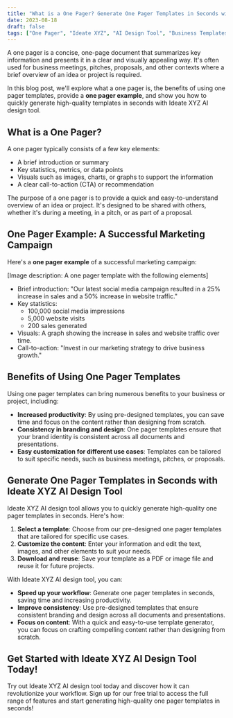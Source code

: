```yaml
---
title: "What is a One Pager? Generate One Pager Templates in Seconds with Ideate XYZ AI Design Tool"
date: 2023-08-18
draft: false
tags: ["One Pager", "Ideate XYZ", "AI Design Tool", "Business Templates", "Productivity"]
---
```


A one pager is a concise, one-page document that summarizes key information and presents it in a clear and visually appealing way. It's often used for business meetings, pitches, proposals, and other contexts where a brief overview of an idea or project is required.

In this blog post, we'll explore what a one pager is, the benefits of using one pager templates, provide a **one pager example**, and show you how to quickly generate high-quality templates in seconds with Ideate XYZ AI design tool.

## What is a One Pager?

A one pager typically consists of a few key elements:

* A brief introduction or summary
* Key statistics, metrics, or data points
* Visuals such as images, charts, or graphs to support the information
* A clear call-to-action (CTA) or recommendation

The purpose of a one pager is to provide a quick and easy-to-understand overview of an idea or project. It's designed to be shared with others, whether it's during a meeting, in a pitch, or as part of a proposal.

## One Pager Example: A Successful Marketing Campaign

Here's a **one pager example** of a successful marketing campaign:

[Image description: A one pager template with the following elements]

* Brief introduction: "Our latest social media campaign resulted in a 25% increase in sales and a 50% increase in website traffic."
* Key statistics:
	+ 100,000 social media impressions
	+ 5,000 website visits
	+ 200 sales generated
* Visuals: A graph showing the increase in sales and website traffic over time.
* Call-to-action: "Invest in our marketing strategy to drive business growth."

## Benefits of Using One Pager Templates

Using one pager templates can bring numerous benefits to your business or project, including:

* **Increased productivity**: By using pre-designed templates, you can save time and focus on the content rather than designing from scratch.
* **Consistency in branding and design**: One pager templates ensure that your brand identity is consistent across all documents and presentations.
* **Easy customization for different use cases**: Templates can be tailored to suit specific needs, such as business meetings, pitches, or proposals.

## Generate One Pager Templates in Seconds with Ideate XYZ AI Design Tool

Ideate XYZ AI design tool allows you to quickly generate high-quality one pager templates in seconds. Here's how:

1. **Select a template**: Choose from our pre-designed one pager templates that are tailored for specific use cases.
2. **Customize the content**: Enter your information and edit the text, images, and other elements to suit your needs.
3. **Download and reuse**: Save your template as a PDF or image file and reuse it for future projects.

With Ideate XYZ AI design tool, you can:

* **Speed up your workflow**: Generate one pager templates in seconds, saving time and increasing productivity.
* **Improve consistency**: Use pre-designed templates that ensure consistent branding and design across all documents and presentations.
* **Focus on content**: With a quick and easy-to-use template generator, you can focus on crafting compelling content rather than designing from scratch.

## Get Started with Ideate XYZ AI Design Tool Today!

Try out Ideate XYZ AI design tool today and discover how it can revolutionize your workflow. Sign up for our free trial to access the full range of features and start generating high-quality one pager templates in seconds!
